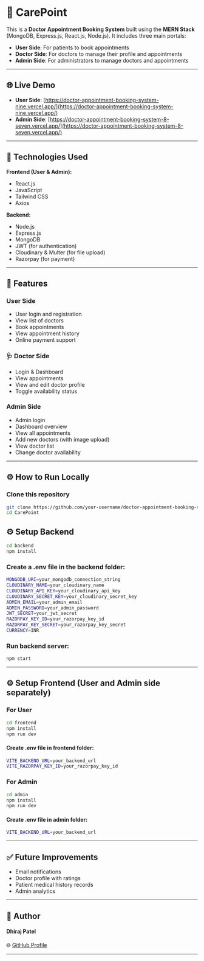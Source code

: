 # 🏥 CarePoint

This is a **Doctor Appointment Booking System** built using the **MERN Stack** (MongoDB, Express.js, React.js, Node.js). It includes three main portals:

- **User Side**: For patients to book appointments
- **Doctor Side**: For doctors to manage their profile and appointments
- **Admin Side**: For administrators to manage doctors and appointments

---

## 🌐 Live Demo

- **User Side**: [https://doctor-appointment-booking-system-nine.vercel.app/](https://doctor-appointment-booking-system-nine.vercel.app/)
- **Admin Side**: [https://doctor-appointment-booking-system-8-seven.vercel.app/](https://doctor-appointment-booking-system-8-seven.vercel.app/)

---

## 🧰 Technologies Used

**Frontend (User & Admin):**
- React.js
- JavaScript
- Tailwind CSS
- Axios

**Backend:**
- Node.js
- Express.js
- MongoDB
- JWT (for authentication)
- Cloudinary & Multer (for file upload)
- Razorpay (for payment)

---

## 👥 Features

### User Side
- User login and registration
- View list of doctors
- Book appointments
- View appointment history
- Online payment support

### 🩺 Doctor Side
- Login & Dashboard
- View appointments
- View and edit doctor profile
- Toggle availability status

### Admin Side
- Admin login
- Dashboard overview
- View all appointments
- Add new doctors (with image upload)
- View doctor list
- Change doctor availability

---

## ⚙️ How to Run Locally

### Clone this repository
```bash
git clone https://github.com/your-username/doctor-appointment-booking-system.git
cd CarePoint
```

## ⚙️ Setup Backend
```bash
cd backend
npm install
```

### Create a .env file in the backend folder:
```bash
MONGODB_URI=your_mongodb_connection_string
CLOUDINARY_NAME=your_cloudinary_name
CLOUDINARY_API_KEY=your_cloudinary_api_key
CLOUDINARY_SECRET_KEY=your_cloudinary_secret_key 
ADMIN_EMAIL=your_admin_email
ADMIN_PASSWORD=your_admin_password
JWT_SECRET=your_jwt_secret
RAZORPAY_KEY_ID=your_razorpay_key_id
RAZORPAY_KEY_SECRET=your_razorpay_key_secret
CURRENCY=INR
```

### Run backend server:
```bash
npm start
```
---

## ⚙️ Setup Frontend (User and Admin side separately)
### For User
```bash
cd frontend
npm install
npm run dev
```
#### Create .env file in frontend folder:
```bash
VITE_BACKEND_URL=your_backend_url
VITE_RAZORPAY_KEY_ID=your_razorpay_key_id
```

### For Admin
```bash
cd admin
npm install
npm run dev 
```
#### Create .env file in admin folder:
```bash
VITE_BACKEND_URL=your_backend_url
```

---

## ✅ Future Improvements
- Email notifications
- Doctor profile with ratings
- Patient medical history records
- Admin analytics 

---

## 🙌 Author
#### Dhiraj Patel
🌐 [GitHub Profile](https://github.com/Dhiraj-3114)

---